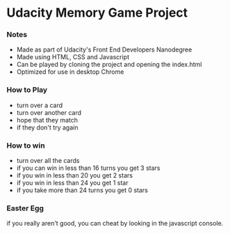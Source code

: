 # Udacity Memory Game Project
### Notes 
- Made as part of Udacity's Front End Developers Nanodegree
- Made using HTML, CSS and Javascript
- Can be played by cloning the project and opening the index.html
- Optimized for use in desktop Chrome


### How to Play 
- turn over a card 
- turn over another card
- hope that they match 
- if they don't try again

### How to win
- turn over all the cards 
- if you can win in less than 16 turns you get 3 stars
- if you win in less than 20 you get 2 stars
- if you win in less than 24 you get 1 star
- if you take more than 24 turns you get 0 stars 

### Easter Egg
if you really aren't good, you can cheat by looking in the javascript console. 